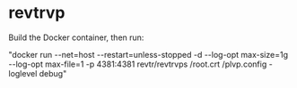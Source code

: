 # revtrvp

Build the Docker container, then run:


"docker run --net=host --restart=unless-stopped -d --log-opt max-size=1g --log-opt max-file=1 -p 4381:4381 revtr/revtrvps /root.crt /plvp.config -loglevel debug"
